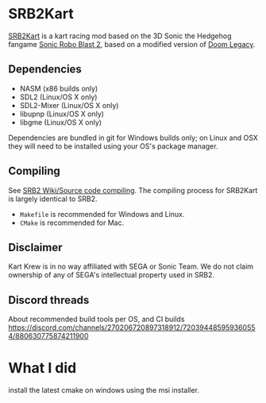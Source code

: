 # SRB2Kart

[SRB2Kart](https://srb2.org/mods/) is a kart racing mod based on the 3D Sonic the Hedgehog fangame [Sonic Robo Blast 2](https://srb2.org/), based on a modified version of [Doom Legacy](http://doomlegacy.sourceforge.net/).

## Dependencies
- NASM (x86 builds only)
- SDL2 (Linux/OS X only)
- SDL2-Mixer (Linux/OS X only)
- libupnp (Linux/OS X only)
- libgme (Linux/OS X only)

Dependencies are bundled in git for Windows builds only; on Linux and OSX they will need to be installed using your OS's package manager.

## Compiling

See [SRB2 Wiki/Source code compiling](http://wiki.srb2.org/wiki/Source_code_compiling). The compiling process for SRB2Kart is largely identical to SRB2.

* `Makefile` is recommended for Windows and Linux.
* `CMake` is recommended for Mac.

## Disclaimer
Kart Krew is in no way affiliated with SEGA or Sonic Team. We do not claim ownership of any of SEGA's intellectual property used in SRB2.

## Discord threads

About recommended build tools per OS, and CI builds
https://discord.com/channels/270206720897318912/720394485959360554/880630775874211900

# What I did

install the latest cmake on windows using the msi installer.


